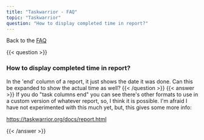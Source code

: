 ```yaml
---
title: "Taskwarrior - FAQ"
topic: "Taskwarrior"
question: "How to display completed time in report?"
---
```


Back to the [FAQ](/support/faq)

{{< question >}}
### How to display completed time in report?

In the 'end' column of a report, it just shows the date it was done. Can this be expanded to show the actual time as well?
{{< /question >}}
{{< answer >}}
If you do "task columns end" you can see there's other formats to use in a custom version of whatever report, so, I think it is possible. I'm afraid I have not experimented with this much yet, but, this gives some more info: 

https://taskwarrior.org/docs/report.html

{{< /answer >}}
